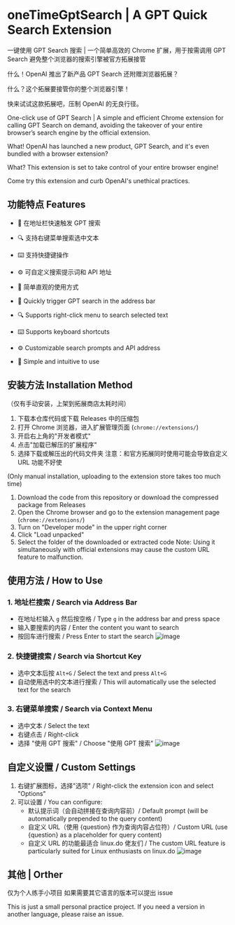 # oneTimeGptSearch | A GPT Quick Search Extension

一键使用 GPT Search 搜索 | 一个简单高效的 Chrome 扩展，用于按需调用 GPT Search 避免整个浏览器的搜索引擎被官方拓展接管

什么！OpenAI 推出了新产品 GPT Search 还附赠浏览器拓展？

什么？这个拓展要接管你的整个浏览器引擎！

快来试试这款拓展吧，压制 OpenAI 的无良行径。


One-click use of GPT Search | A simple and efficient Chrome extension for calling GPT Search on demand, avoiding the takeover of your entire browser’s search engine by the official extension.

What! OpenAI has launched a new product, GPT Search, and it's even bundled with a browser extension?

What? This extension is set to take control of your entire browser engine!

Come try this extension and curb OpenAI's unethical practices.

## 功能特点 Features

- 🚀 在地址栏快速触发 GPT 搜索
- 🔍 支持右键菜单搜索选中文本
- ⌨️ 支持快捷键操作
- ⚙️ 可自定义搜索提示词和 API 地址
- 🎯 简单直观的使用方式

- 🚀 Quickly trigger GPT search in the address bar
- 🔍 Supports right-click menu to search selected text
- ⌨️ Supports keyboard shortcuts
- ⚙️ Customizable search prompts and API address
- 🎯 Simple and intuitive to use

## 安装方法 Installation Method
（仅有手动安装，上架到拓展商店太耗时间）
1. 下载本仓库代码或下载 Releases 中的压缩包
3. 打开 Chrome 浏览器，进入扩展管理页面 (`chrome://extensions/`)
4. 开启右上角的"开发者模式"
5. 点击"加载已解压的扩展程序"
6. 选择下载或解压出的代码文件夹
注意：和官方拓展同时使用可能会导致自定义 URL 功能不好使

(Only manual installation, uploading to the extension store takes too much time)  
1. Download the code from this repository or download the compressed package from Releases  
3. Open the Chrome browser and go to the extension management page (`chrome://extensions/`)  
4. Turn on "Developer mode" in the upper right corner  
5. Click "Load unpacked"  
6. Select the folder of the downloaded or extracted code
Note: Using it simultaneously with official extensions may cause the custom URL feature to malfunction.

## 使用方法 / How to Use

### 1. 地址栏搜索 / Search via Address Bar
- 在地址栏输入 `g` 然后按空格 / Type `g` in the address bar and press space
- 输入要搜索的内容 / Enter the content you want to search
- 按回车进行搜索  / Press Enter to start the search
![image](https://github.com/user-attachments/assets/846893dc-5da5-45c0-baef-823a153b748e)


### 2. 快捷键搜索 / Search via Shortcut Key
- 选中文本后按 `Alt+G` / Select the text and press `Alt+G`
- 自动使用选中的文本进行搜索 / This will automatically use the selected text for the search

### 3. 右键菜单搜索 / Search via Context Menu
- 选中文本 / Select the text
- 右键点击 / Right-click
- 选择 "使用 GPT 搜索" / Choose "使用 GPT 搜索"
![image](https://github.com/user-attachments/assets/e0ca8373-6ab1-4f33-bca0-38648b12e989)



## 自定义设置 / Custom Settings

1. 右键扩展图标，选择"选项" / Right-click the extension icon and select "Options"
2. 可以设置 / You can configure:
   - 默认提示词（会自动拼接在查询内容前）/ Default prompt (will be automatically prepended to the query content)
   - 自定义 URL（使用 {question} 作为查询内容占位符）/ Custom URL (use {question} as a placeholder for query content)
   - 自定义 URL 的功能最适合 linux.do 佬友们 / The custom URL feature is particularly suited for Linux enthusiasts on linux.do
![image](https://github.com/user-attachments/assets/fa0dd725-1f05-4802-9944-5cb4b95d6aae)


## 其他 | Orther

仅为个人练手小项目
如果需要其它语言的版本可以提出 issue

This is just a small personal practice project. If you need a version in another language, please raise an issue.


